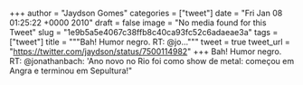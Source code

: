 
+++
author = "Jaydson Gomes"
categories = ["tweet"]
date = "Fri Jan 08 01:25:22 +0000 2010"
draft = false
image = "No media found for this Tweet"
slug = "1e9b5a5e4067c38ffb8c40ca93fc52c6adaeae3a"
tags = ["tweet"]
title = """Bah! Humor negro. RT: @jo..."""
tweet = true
tweet_url = "https://twitter.com/jaydson/status/7500114982"
+++
Bah! Humor negro. RT: @jonathanbach: 'Ano novo no Rio foi como show de metal: começou em Angra e terminou em Sepultura!"

